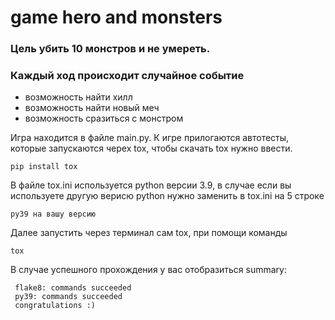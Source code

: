 # game hero and monsters 

### Цель убить 10 монстров и не умереть. 
### Каждый ход происходит случайное событие 
- возможность найти хилл 
- возможность найти новый меч
- возможность сразиться с монстром

Игра находится в файле main.py. К игре прилогаются автотесты, 
которые запускаются черех tox, чтобы скачать tox нужно ввести.
```
pip install tox
``` 
В файле tox.ini используется python версии 3.9, в случае если вы
используете другую верисю python нужно заменить в tox.ini на 5 строке
```
py39 на вашу версию
```
Далее запустить через терминал сам tox, при помощи команды
```
tox
```

В случае успешного прохождения у вас отобразиться summary: 
```
 flake8: commands succeeded
 py39: commands succeeded
 congratulations :)
```